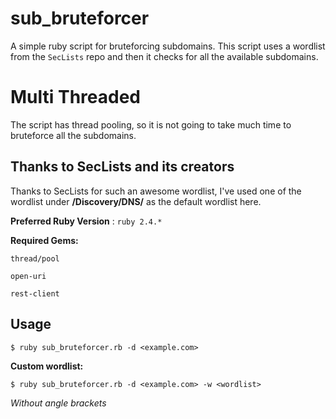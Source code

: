 # sub_bruteforcer

A simple ruby script for bruteforcing subdomains. 
This script uses a wordlist from the ` SecLists ` repo and then it checks for all the available subdomains.

# Multi Threaded

The script has thread pooling, so it is not going to take much time to bruteforce all the subdomains.

## Thanks to SecLists and its creators

Thanks to SecLists for such an awesome wordlist, I've used one of the wordlist under **/Discovery/DNS/** as the default wordlist here.

**Preferred Ruby Version** : ` ruby 2.4.* `

**Required Gems:**
```
thread/pool

open-uri

rest-client
```
## Usage

``` 
$ ruby sub_bruteforcer.rb -d <example.com>
```
**Custom wordlist:**
```
$ ruby sub_bruteforcer.rb -d <example.com> -w <wordlist>
```

*Without angle brackets*



